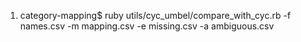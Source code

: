 1. category-mapping$ ruby utils/cyc_umbel/compare_with_cyc.rb -f names.csv -m mapping.csv -e missing.csv -a ambiguous.csv
